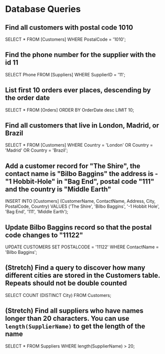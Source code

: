 # Database Queries

## Find all customers with postal code 1010

SELECT * FROM [Customers] WHERE PostalCode = '1010';

## Find the phone number for the supplier with the id 11

SELECT Phone FROM [Suppliers] WHERE SupplierID = '11';

## List first 10 orders ever places, descending by the order date

SELECT * FROM [Orders] ORDER BY OrderDate desc LIMIT 10;

## Find all customers that live in London, Madrid, or Brazil

SELECT * FROM [Customers] WHERE Country = 'London' OR Country = 'Madrid' OR Country = 'Brazil';

## Add a customer record for "The Shire", the contact name is "Bilbo Baggins" the address is -"1 Hobbit-Hole" in "Bag End", postal code "111" and the country is "Middle Earth"

INSERT INTO [Customers] (CustomerName, ContactName, Address, City, PostalCode, Country) 
VALUES ('The Shire', 'Bilbo Baggins', '-1 Hobbit Hole', 'Bag End', '111', 'Middle Earth');

## Update Bilbo Baggins record so that the postal code changes to "11122"

UPDATE CUSTOMERS
SET POSTALCODE = '11122'
WHERE ContactName = 'Bilbo Baggins';

## (Stretch) Find a query to discover how many different cities are stored in the Customers table. Repeats should not be double counted

SELECT COUNT (DISTINCT City)
FROM Customers;

## (Stretch) Find all suppliers who have names longer than 20 characters. You can use `length(SupplierName)` to get the length of the name

SELECT * FROM Suppliers WHERE length(SupplierName) > 20;